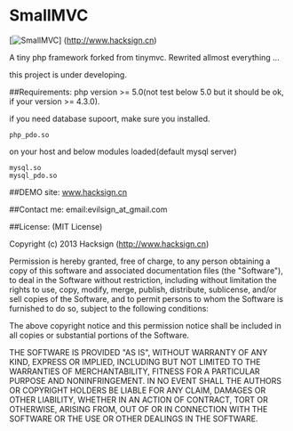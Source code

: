 SmallMVC
======
[![SmallMVC](http://www.hacksign.cn/SmallMVC.png)]
(http://www.hacksign.cn)

A tiny php framework forked from tinymvc.
Rewrited allmost everything ...

this project is under developing.

##Requirements:
php version >= 5.0(not test below 5.0 but it should be ok, if your version >= 4.3.0).

if you need database supoort, make sure you installed.
```console
php_pdo.so
```
on your host and below modules loaded(default mysql server)
```console
mysql.so
mysql_pdo.so
```

##DEMO site:
<a href="http://www.hacksign.cn">www.hacksign.cn</a>


##Contact me:
email:evilsign_at_gmail.com


##License:
(MIT License)

Copyright (c) 2013 Hacksign (http://www.hacksign.cn)

Permission is hereby granted, free of charge, to any person obtaining a copy of this software and associated documentation files (the "Software"), to deal in the Software without restriction, including without limitation the rights to use, copy, modify, merge, publish, distribute, sublicense, and/or sell copies of the Software, and to permit persons to whom the Software is furnished to do so, subject to the following conditions:

The above copyright notice and this permission notice shall be included in all copies or substantial portions of the Software.

THE SOFTWARE IS PROVIDED "AS IS", WITHOUT WARRANTY OF ANY KIND, EXPRESS OR IMPLIED, INCLUDING BUT NOT LIMITED TO THE WARRANTIES OF MERCHANTABILITY, FITNESS FOR A PARTICULAR PURPOSE AND NONINFRINGEMENT. IN NO EVENT SHALL THE AUTHORS OR COPYRIGHT HOLDERS BE LIABLE FOR ANY CLAIM, DAMAGES OR OTHER LIABILITY, WHETHER IN AN ACTION OF CONTRACT, TORT OR OTHERWISE, ARISING FROM, OUT OF OR IN CONNECTION WITH THE SOFTWARE OR THE USE OR OTHER DEALINGS IN THE SOFTWARE.

